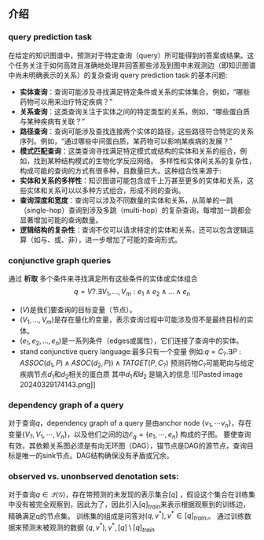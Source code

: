 ## 介绍
### query prediction task
在给定的知识图谱中，预测对于特定查询（query）所可能得到的答案或结果。这个任务关注于如何高效且准确地处理并回答那些涉及到图中未观测边（即知识图谱中尚未明确表示的关系）的复杂查询
query prediction task 的基本问题:
- **实体查询**：查询可能涉及寻找满足特定条件或关系的实体集合。例如，“哪些药物可以用来治疗特定疾病？”
- **关系查询**：这类查询关注于实体之间的特定类型的关系，例如，“哪些蛋白质与某种疾病有关联？”
- **路径查询**：查询可能涉及查找连接两个实体的路径，这些路径符合特定的关系序列。例如，“通过哪些中间蛋白质，某药物可以影响某疾病的发展？”
- **模式匹配查询**：这类查询寻找满足特定模式或结构的实体和关系的组合，例如，找到某种结构模式的生物化学反应网络。
多样性和实体间关系的复杂性，构成可能的查询的方式有很多种，且数量巨大。这种组合性来源于:
- **实体和关系的多样性**：知识图谱可能包含成千上万甚至更多的实体和关系，这些实体和关系可以以多种方式组合，形成不同的查询。
- **查询深度和宽度**：查询可以涉及不同数量的实体和关系，从简单的一跳（single-hop）查询到涉及多跳（multi-hop）的复杂查询，每增加一跳都会显著增加可能的查询数量。
- **逻辑结构的复杂性**：查询不仅可以请求特定的实体和关系，还可以包含逻辑运算（如与、或、非），进一步增加了可能的查询形式。

### conjunctive graph queries
通过 **析取** 多个条件来寻找满足所有这些条件的实体或实体组合
$$ q = V? . \exists V_1, \dots, V_m : e_1 \land e_2 \land \dots \land e_n $$
- $(V)$是我们要查询的目标变量（节点）。
- $(V_1, \dots, V_m)$是存在量化的变量，表示查询过程中可能涉及但不是最终目标的实体。
- $(e_1, e_2, \dots, e_n)$是一系列条件（edges或属性），它们连接了查询中的实体。
- stand conjunctive query language:最多只有一个变量
例如:$q=C_{?}.\exists P:ASSOC(d_{1},P)\wedge ASOC(d_{2},P))\wedge TATGET(P,C_{?})$
预测药物$C_{?}$可能靶向与给定疾病节点$d_1$和$d_{2}$相关的蛋白质
其中$d_1和d_2$ 是输入的信息
![[Pasted image 20240329174143.png]]

### dependency graph of a query
对于查询$q$，dependency graph of a query 是由anchor node $\{v_{1},\cdots v_{n}\}$，存在变量$\{V_{?},V_{1},\cdots ,V_{n}\}$，以及他们之间的边$\mathcal{E}_{q}=\{e_{1},\cdots ,e_{n}\}$ 构成的子图。
要使查询有效，其依赖关系图必须是有向无环图（DAG），锚节点是DAG的源节点，查询目标是唯一的sink节点。DAG结构确保没有矛盾或冗余。

### observed vs. unonbserved denotation sets:
对于查询$q\in \mathcal{Q(G)}$，存在带预测的未发现的表示集合$[q]$ ，假设这个集合在训练集中没有被完全观察到，因此为了，因此引入$[q]_{{train}}$来表示根据观察到的训练边，精确满足q的节点集。
训练集的组成是问答对$(q,v^{*}),v^{*}\in [q] _{train}$,。
通过训练数据来预测未被观测的数据 $(q,v^{ *}),v^{* },[q] \setminus [q]_{{train}}$

